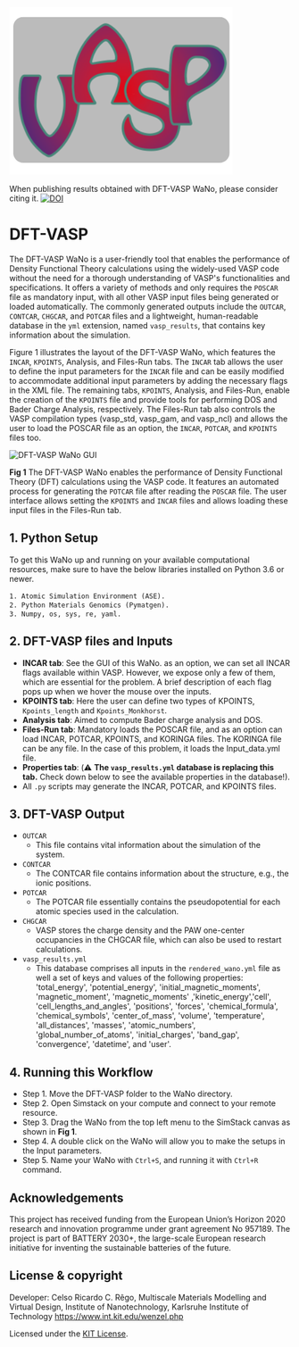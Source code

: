 ![DFT-VASP WaNo logo](https://raw.githubusercontent.com/KIT-Workflows/DFT-VASP/main/DFT-VASP.png)

When publishing results obtained with DFT-VASP WaNo, please consider citing it. [![DOI](https://zenodo.org/badge/341835878.svg)](https://zenodo.org/badge/latestdoi/341835878)

# DFT-VASP
The DFT-VASP WaNo is a user-friendly tool that enables the performance of Density Functional Theory calculations using the widely-used VASP code without the need for a thorough understanding of VASP's functionalities and specifications. It offers a variety of methods and only requires the `POSCAR` file as mandatory input, with all other VASP input files being generated or loaded automatically. The commonly generated outputs include the `OUTCAR`, `CONTCAR`, `CHGCAR`, and `POTCAR` files and a lightweight, human-readable database in the `yml` extension, named `vasp_results`, that contains key information about the simulation.

Figure 1 illustrates the layout of the DFT-VASP WaNo, which features the `INCAR`, `KPOINTS`, Analysis, and Files-Run tabs. The `INCAR` tab allows the user to define the input parameters for the `INCAR` file and can be easily modified to accommodate additional input parameters by adding the necessary flags in the XML file. The remaining tabs, `KPOINTS`, Analysis, and Files-Run, enable the creation of the `KPOINTS` file and provide tools for performing DOS and Bader Charge Analysis, respectively. The Files-Run tab also controls the VASP compilation types (vasp_std, vasp_gam, and vasp_ncl) and allows the user to load the POSCAR file as an option, the `INCAR`, `POTCAR`, and `KPOINTS` files too. 

![DFT-VASP WaNo GUI](https://raw.githubusercontent.com/KIT-Workflows/DFT-VASP/main/DFT-VASP_paramters.png)

**Fig 1** The DFT-VASP WaNo enables the performance of Density Functional Theory (DFT) calculations using the VASP code. It features an automated process for generating the `POTCAR` file after reading the `POSCAR` file. The user interface allows setting the `KPOINTS` and `INCAR` files and allows loading these input files in the Files-Run tab.

## 1. Python Setup
To get this WaNo up and running on your available computational resources, make sure to have the below libraries installed on Python 3.6 or newer.

```
1. Atomic Simulation Environment (ASE).
2. Python Materials Genomics (Pymatgen).
3. Numpy, os, sys, re, yaml. 
```

## 2. DFT-VASP files and Inputs
- **INCAR tab**: See the GUI of this WaNo. as an option, we can set all INCAR flags available within VASP. However, we expose only a few of them, which are essential for the problem. A brief description of each flag pops up when we hover the mouse over the inputs.
- **KPOINTS tab**: Here the user can define two types of KPOINTS, `Kpoints_length` and `Kpoints_Monkhorst`.
- **Analysis tab**: Aimed to compute Bader charge analysis and DOS.
- **Files-Run tab**: Mandatory loads the POSCAR file, and as an option can load INCAR, POTCAR, KPOINTS, and KORINGA files. The KORINGA file can be any file. In the case of this problem, it loads the Input_data.yml file.
- **Properties tab**: (:warning: **The `vasp_results.yml` database is replacing this tab.** Check down below to see the available properties in the database!).
- All `.py` scripts may generate the INCAR, POTCAR, and KPOINTS files. 

## 3. DFT-VASP Output
- `OUTCAR`    
    - This file contains vital information about the simulation of the system.
- `CONTCAR`
    - The CONTCAR file contains information about the structure, e.g., the ionic positions.
- `POTCAR`
    - The POTCAR file essentially contains the pseudopotential for each atomic species used in the calculation.
- `CHGCAR`
    - VASP stores the charge density and the PAW one-center occupancies in the CHGCAR file, which can also be used to restart calculations.
- `vasp_results.yml`
    - This database comprises all inputs in the `rendered_wano.yml` file as well a set of keys and values of the following properties: 'total_energy', 'potential_energy', 'initial_magnetic_moments',             'magnetic_moment', 'magnetic_moments' ,'kinetic_energy','cell', 'cell_lengths_and_angles', 'positions', 'forces', 'chemical_formula',                     'chemical_symbols', 'center_of_mass', 'volume', 'temperature', 'all_distances', 'masses', 'atomic_numbers', 'global_number_of_atoms',                     'initial_charges', 'band_gap', 'convergence', 'datetime', and 'user'.  

## 4. Running this Workflow

- Step 1. Move the DFT-VASP folder to the WaNo directory. 
- Step 2. Open Simstack on your compute and connect to your remote resource.
- Step 3. Drag the WaNo from the top left menu to the SimStack canvas as shown in **Fig 1**.
- Step 4. A double click on the WaNo will allow you to make the setups in the Input parameters.
- Step 5. Name your WaNo with `Ctrl+S`, and running it with `Ctrl+R` command.

## Acknowledgements
This project has received funding from the European Union’s Horizon 2020 research and innovation programme under grant agreement No 957189. The project is part of BATTERY 2030+, the large-scale European research initiative for inventing the sustainable batteries of the future.

## License & copyright
  Developer: Celso Ricardo C. Rêgo, 
  Multiscale Materials Modelling and Virtual Design,
  Institute of Nanotechnology, Karlsruhe Institute of Technology
  https://www.int.kit.edu/wenzel.php

Licensed under the [KIT License](LICENSE).
